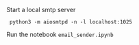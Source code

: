 Start a local smtp server

```shell
 python3 -m aiosmtpd -n -l localhost:1025
```

Run the notebook `email_sender.ipynb`